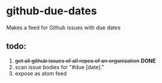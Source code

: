 # github-due-dates
Makes a feed for Github issues with due dates

## todo:
1. ~~get all github issues of all repos of an organization~~ **DONE**
1. scan issue bodies for "#due [date]."
1. expose as atom feed

